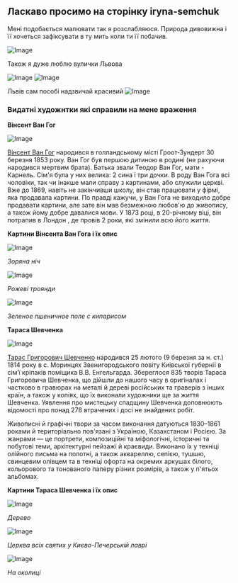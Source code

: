 ## Ласкаво просимо на сторінку iryna-semchuk

Мені подобається малювати так я розслабляюся. Природа дивовижна і її хочеться зафіксувати в ту мить коли ти її побачив.

![Image](https://github.com/irynaa-semchuk/iryna-semchuk.github.io/blob/master/nature.jpg)

Також я дуже люблю вулички Львова

![Image](https://github.com/irynaa-semchuk/iryna-semchuk.github.io/blob/master/street.JPG)
![Image](https://github.com/irynaa-semchuk/iryna-semchuk.github.io/blob/master/street1.jpg)

Львів сам пособі надзвичай красивий
![Image](https://github.com/irynaa-semchuk/iryna-semchuk.github.io/blob/master/opera.jpg)

### Видатні художнтки які справили на мене враження

__Вінсент Ван Гог__

![Image](https://github.com/irynaa-semchuk/iryna-semchuk.github.io/blob/master/van-gog-mini.jpg)

[Вінсент Ван Гог](https://ru.wikipedia.org/wiki/%D0%92%D0%B0%D0%BD_%D0%93%D0%BE%D0%B3,_%D0%92%D0%B8%D0%BD%D1%81%D0%B5%D0%BD%D1%82) народився в голландському місті Гроот-Зундерт 30 березня 1853 року. Ван Гог був першою дитиною в родині (не рахуючи народився мертвим брата). Батька звали Теодор Ван Гог, мати - Карнель. Сім'я була у них велика: 2 сина і три дочки. В роду Ван Гога всі чоловіки, так чи інакше мали справу з картинами, або служили церкві. Вже до 1869, навіть не закінчивши школу, він став працювати у фірмі, яка продавала картини. По правді кажучи, у Ван Гога не виходило добре продавати картини, але зате він мав безмежною любов'ю до живопису, а також йому добре давалися мови. У 1873 році, в 20-річному віці, він потрапив в Лондон , де провів 2 роки, які змінили всю його життя.

**Картини Вінсента Ван Гога і їх опис**


![Image](https://github.com/irynaa-semchuk/iryna-semchuk.github.io/blob/master/night.jpg)

*Зоряна ніч*

![Image](https://github.com/irynaa-semchuk/iryna-semchuk.github.io/blob/master/rose.jpg)

*Рожеві троянди*

![Image](https://github.com/irynaa-semchuk/iryna-semchuk.github.io/blob/master/pole.jpg)

*Зеленое пшеничное поле с кипарисом*

__Тараса Шевченка__

![Image](https://github.com/irynaa-semchuk/iryna-semchuk.github.io/blob/master/Taras_Shevchenko.png)

[Тарас Григорович Шевченко](http://md-eksperiment.org/etv_page.php?page_id=2582)  народився 25 лютого (9 березня за н. ст.) 1814 року в с. Моринцях Звенигородського повіту Киівської губернії в сім’ї кріпаків поміщика В.В. Енгельгарда.
Збереглося 835 творів Тараса Григоровича Шевченка, що дійшли до нашого часу в оригіналах і частково в гравюрах на металі й дереві російських та граверів з інших країн, а також у копіях, що їх виконали художники ще за життя Шевченка. Уявлення про мистецьку спадщину Шевченка доповнюють відомості про понад 278 втрачених і досі не знайдених робіт.

Живописні й графічні твори за часом виконання датуються 1830–1861 роками й територіально пов'язані з Україною, Казахстаном і Росією. За жанрами — це портрети, композиційні та міфологічні, історичні та побутові теми, архітектурні пейзажі й краєвиди. Виконано їх у техніці олійного письма на полотні, а також аквареллю, сепією, тушшю, свинцевим олівцем та в техніці офорта на окремих аркушах білого, кольорового та тонованого паперу різних розмірів, а також у п'ятьох альбомах.

**Картини Тараса Шевченка і їх опис**

![Image](https://github.com/irynaa-semchuk/iryna-semchuk.github.io/blob/master/tree.jpg)

*Дерево*

![Image](https://github.com/irynaa-semchuk/iryna-semchuk.github.io/blob/master/lavra.jpg)

*Церква всіх святих у Києво-Печерській лаврі*

![Image](https://github.com/irynaa-semchuk/iryna-semchuk.github.io/blob/master/Okol.jpg)

*На околиці*
